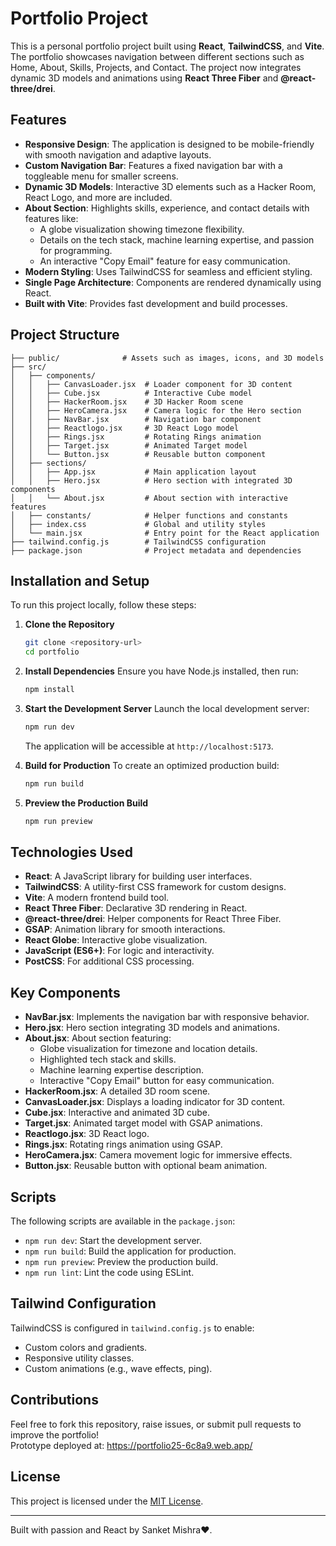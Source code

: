 # Portfolio Project

This is a personal portfolio project built using **React**, **TailwindCSS**, and **Vite**. The portfolio showcases navigation between different sections such as Home, About, Skills, Projects, and Contact. The project now integrates dynamic 3D models and animations using **React Three Fiber** and **@react-three/drei**.

## Features

- **Responsive Design**: The application is designed to be mobile-friendly with smooth navigation and adaptive layouts.
- **Custom Navigation Bar**: Features a fixed navigation bar with a toggleable menu for smaller screens.
- **Dynamic 3D Models**: Interactive 3D elements such as a Hacker Room, React Logo, and more are included.
- **About Section**: Highlights skills, experience, and contact details with features like:
  - A globe visualization showing timezone flexibility.
  - Details on the tech stack, machine learning expertise, and passion for programming.
  - An interactive "Copy Email" feature for easy communication.
- **Modern Styling**: Uses TailwindCSS for seamless and efficient styling.
- **Single Page Architecture**: Components are rendered dynamically using React.
- **Built with Vite**: Provides fast development and build processes.

## Project Structure

```plaintext
├── public/              # Assets such as images, icons, and 3D models
├── src/
│   ├── components/
│   │   ├── CanvasLoader.jsx  # Loader component for 3D content
│   │   ├── Cube.jsx          # Interactive Cube model
│   │   ├── HackerRoom.jsx    # 3D Hacker Room scene
│   │   ├── HeroCamera.jsx    # Camera logic for the Hero section
│   │   ├── NavBar.jsx        # Navigation bar component
│   │   ├── Reactlogo.jsx     # 3D React Logo model
│   │   ├── Rings.jsx         # Rotating Rings animation
│   │   ├── Target.jsx        # Animated Target model
│   │   └── Button.jsx        # Reusable button component
│   ├── sections/
│   │   ├── App.jsx           # Main application layout
│   │   ├── Hero.jsx          # Hero section with integrated 3D components
│   │   └── About.jsx         # About section with interactive features
│   ├── constants/            # Helper functions and constants
│   ├── index.css             # Global and utility styles
│   └── main.jsx              # Entry point for the React application
├── tailwind.config.js        # TailwindCSS configuration
├── package.json              # Project metadata and dependencies
```

## Installation and Setup

To run this project locally, follow these steps:

1. **Clone the Repository**

   ```bash
   git clone <repository-url>
   cd portfolio
   ```

2. **Install Dependencies**
   Ensure you have Node.js installed, then run:

   ```bash
   npm install
   ```

3. **Start the Development Server**
   Launch the local development server:

   ```bash
   npm run dev
   ```

   The application will be accessible at `http://localhost:5173`.

4. **Build for Production**
   To create an optimized production build:

   ```bash
   npm run build
   ```

5. **Preview the Production Build**
   ```bash
   npm run preview
   ```

## Technologies Used

- **React**: A JavaScript library for building user interfaces.
- **TailwindCSS**: A utility-first CSS framework for custom designs.
- **Vite**: A modern frontend build tool.
- **React Three Fiber**: Declarative 3D rendering in React.
- **@react-three/drei**: Helper components for React Three Fiber.
- **GSAP**: Animation library for smooth interactions.
- **React Globe**: Interactive globe visualization.
- **JavaScript (ES6+)**: For logic and interactivity.
- **PostCSS**: For additional CSS processing.

## Key Components

- **NavBar.jsx**: Implements the navigation bar with responsive behavior.
- **Hero.jsx**: Hero section integrating 3D models and animations.
- **About.jsx**: About section featuring:
  - Globe visualization for timezone and location details.
  - Highlighted tech stack and skills.
  - Machine learning expertise description.
  - Interactive "Copy Email" button for easy communication.
- **HackerRoom.jsx**: A detailed 3D room scene.
- **CanvasLoader.jsx**: Displays a loading indicator for 3D content.
- **Cube.jsx**: Interactive and animated 3D cube.
- **Target.jsx**: Animated target model with GSAP animations.
- **Reactlogo.jsx**: 3D React logo.
- **Rings.jsx**: Rotating rings animation using GSAP.
- **HeroCamera.jsx**: Camera movement logic for immersive effects.
- **Button.jsx**: Reusable button with optional beam animation.

## Scripts

The following scripts are available in the `package.json`:

- `npm run dev`: Start the development server.
- `npm run build`: Build the application for production.
- `npm run preview`: Preview the production build.
- `npm run lint`: Lint the code using ESLint.

## Tailwind Configuration

TailwindCSS is configured in `tailwind.config.js` to enable:

- Custom colors and gradients.
- Responsive utility classes.
- Custom animations (e.g., wave effects, ping).

## Contributions

Feel free to fork this repository, raise issues, or submit pull requests to improve the portfolio!\
Prototype deployed at: https://portfolio25-6c8a9.web.app/

## License

This project is licensed under the [MIT License](LICENSE).

---

Built with passion and React by Sanket Mishra❤️.

